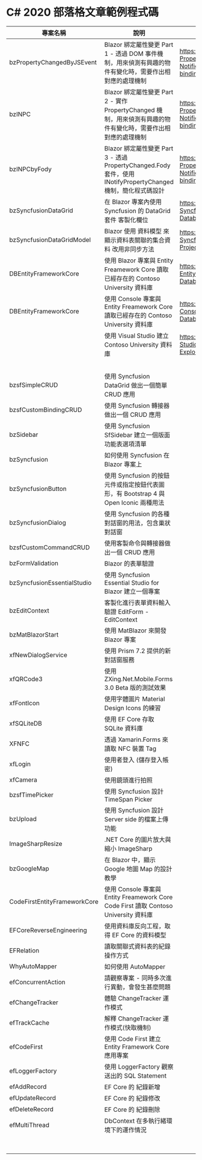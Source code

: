# C# 2020 部落格文章範例程式碼

|專案名稱|說明|部落格網址|
|-|-|-|
|bzPropertyChangedByJSEvent|Blazor 綁定屬性變更 Part 1 - 透過 DOM 事件機制，用來偵測有興趣的物件有變化時，需要作出相對應的處理機制|https://csharpkh.blogspot.com/2020/04/Blazor-PropertyChanged-Property-Changed-Notification-DOM-Event-oninput-data-binding.html|
|bzINPC|Blazor 綁定屬性變更 Part 2 - 實作 PropertyChanged 機制，用來偵測有興趣的物件有變化時，需要作出相對應的處理機制|https://csharpkh.blogspot.com/2020/04/Blazor-PropertyChanged-Property-Changed-Notification-INotifyPropertyChanged-data-binding.html|
|bzINPCbyFody|Blazor 綁定屬性變更 Part 3 - 透過 PropertyChanged.Fody 套件，使用 INotifyPropertyChanged 機制，簡化程式碼設計|https://csharpkh.blogspot.com/2020/04/Blazor-PropertyChanged-Fody-Property-Changed-Notification-INotifyPropertyChanged-data-binding.html|
|bzSyncfusionDataGrid|在 Blazor 專案內使用 Syncfusion 的 DataGrid 套件 客製化欄位|https://csharpkh.blogspot.com/2020/04/Blazor-Syncfusion-DataGrid-SQL-Server-Database.html|
|bzSyncfusionDataGridModel|Blazor 使用 資料模型 來顯示資料表關聯的集合資料 改用非同步方法|https://csharpkh.blogspot.com/2020/04/Blazor-Syncfusion-DataGrid-Data-Model-Join-Project-LINQ.html|
|DBEntityFrameworkCore|使用 Blazor 專案與 Entity Freamework Core 讀取已經存在的 Contoso University 資料庫|https://csharpkh.blogspot.com/2020/04/Blazor-Entity-Freamework-Core-SQL-Server-Database.html|
|DBEntityFrameworkCore|使用 Console 專案與 Entity Freamework Core 讀取已經存在的 Contoso University 資料庫|https://csharpkh.blogspot.com/2020/04/CSharp-Console-Entity-Freamework-Core-SQL-Server-Database.html|
||使用 Visual Studio 建立 Contoso University 資料庫|https://csharpkh.blogspot.com/2020/04/Visual-Studio-Contoso-University-SQL-Server-Explorer.html|
||||
||||
||||
||||
||||
|bzsfSimpleCRUD|使用 Syncfusion DataGrid 做出一個簡單 CRUD 應用||
|bzsfCustomBindingCRUD|使用 Syncfusion 轉接器做出一個 CRUD 應用||
|bzSidebar|使用 Syncfusion SfSidebar 建立一個版面功能表選項清單||
|bzSyncfusion|如何使用 Syncfusion 在 Blazor 專案上||
|bzSyncfusionButton|使用 Syncfusion 的按鈕元件或指定按鈕代表圖形，有 Bootstrap 4 與 Open Iconic 兩種用法||
|bzSyncfusionDialog|使用 Syncfusion 的各種對話窗的用法，包含巢狀對話窗||
|bzsfCustomCommandCRUD|使用客製命令與轉接器做出一個 CRUD 應用||
|bzFormValidation|Blazor 的表單驗證||
|bzSyncfusionEssentialStudio|使用 Syncfusion Essential Studio for Blazor 建立一個專案||
|bzEditContext|客製化進行表單資料輸入驗證 EditForm - EditContext||
|bzMatBlazorStart|使用 MatBlazor 來開發 Blazor 專案||
|xfNewDialogService|使用 Prism 7.2 提供的新對話窗服務||
|xfQRCode3|使用 ZXing.Net.Mobile.Forms 3.0 Beta 版的測試效果||
|xfFontIcon|使用字體圖片 Material Design Icons 的練習||
|xfSQLiteDB|使用 EF Core 存取 SQLite 資料庫||
|XFNFC|透過 Xamarin.Forms 來讀取 NFC 裝置 Tag||
|xfLogin|使用者登入 (儲存登入帳密)||
|xfCamera|使用鏡頭進行拍照||
|bzsfTimePicker|使用 Syncfusion 設計 TimeSpan Picker||
|bzUpload|使用 Syncfusion 設計 Server side 的檔案上傳功能||
|ImageSharpResize|.NET Core 的圖片放大與縮小 ImageSharp||
|bzGoogleMap|在 Blazor 中，顯示 Google 地圖 Map 的設計教學||
|CodeFirstEntityFrameworkCore|使用 Console 專案與 Entity Freamework Core Code First 讀取 Contoso University 資料庫||
|EFCoreReverseEngineering|使用資料庫反向工程，取得 EF Core 的資料模型||
|EFRelation|讀取關聯式資料表的紀錄操作方式||
|WhyAutoMapper|如何使用 AutoMapper ||
|efConcurrentAction|請觀察專案 - 同時多次進行異動，會發生甚麼問題||
|efChangeTracker|體驗 ChangeTracker 運作模式||
|efTrackCache|解釋 ChangeTracker 運作模式(快取機制)||
|efCodeFirst|使用 Code First 建立 Entity Framework Core 應用專案||
|efLoggerFactory|使用 LoggerFactory 觀察送出的 SQL Statement||
|efAddRecord|EF Core 的 紀錄新增||
|efUpdateRecord|EF Core 的 紀錄修改||
|efDeleteRecord|EF Core 的 紀錄刪除||
|efMultiThread|DbContext 在多執行緒環境下的運作情況||
||||
||||
||||
||||
||||
||||
||||
||||

